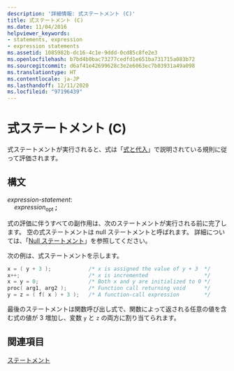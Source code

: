 ```yaml
---
description: '詳細情報: 式ステートメント (C)'
title: 式ステートメント (C)
ms.date: 11/04/2016
helpviewer_keywords:
- statements, expression
- expression statements
ms.assetid: 1085982b-dc16-4c1e-9ddd-0cd85c8fe2e3
ms.openlocfilehash: b7bd4b0bac73277cedfd1e651ba731715a083b72
ms.sourcegitcommit: d6af41e42699628c3e2e6063ec7b03931a49a098
ms.translationtype: HT
ms.contentlocale: ja-JP
ms.lasthandoff: 12/11/2020
ms.locfileid: "97196439"
---
```

# <a name="expression-statement-c"></a>式ステートメント (C)

式ステートメントが実行されると、式は「[式と代入](../c-language/expressions-and-assignments.md)」で説明されている規則に従って評価されます。

## <a name="syntax"></a>構文

*expression-statement*:<br/>
&nbsp;&nbsp;&nbsp;&nbsp;*expression*<sub>opt</sub> **;**

式の評価に伴うすべての副作用は、次のステートメントが実行される前に完了します。 空の式ステートメントは null ステートメントと呼ばれます。 詳細については、「[Null ステートメント](../c-language/null-statement-c.md)」を参照してください。

次の例は、式ステートメントを示します。

```C
x = ( y + 3 );            /* x is assigned the value of y + 3  */
x++;                      /* x is incremented                  */
x = y = 0;                /* Both x and y are initialized to 0 */
proc( arg1, arg2 );       /* Function call returning void      */
y = z = ( f( x ) + 3 );   /* A function-call expression        */
```

最後のステートメントは関数呼び出し式で、関数によって返される任意の値を含む式の値が 3 増加し、変数 `y` と `z` の両方に割り当てられます。

## <a name="see-also"></a>関連項目

[ステートメント](../c-language/statements-c.md)
